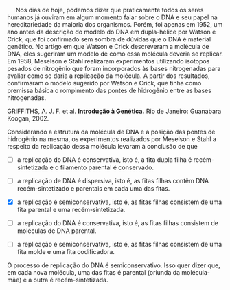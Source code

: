 

     Nos dias de hoje, podemos dizer que praticamente todos os seres humanos já ouviram em algum momento falar sobre o DNA e seu papel na hereditariedade da maioria dos organismos. Porém, foi apenas em 1952, um ano antes da descrição do modelo do DNA em dupla-hélice por Watson e Crick, que foi confirmado sem sombra de dúvidas que o DNA é material genético. No artigo em que Watson e Crick descreveram a molécula de DNA, eles sugeriram um modelo de como essa molécula deveria se replicar. Em 1958, Meselson e Stahl realizaram experimentos utilizando isótopos pesados de nitrogênio que foram incorporados às bases nitrogenadas para avaliar como se daria a replicação da molécula. A partir dos resultados, confirmaram o modelo sugerido por Watson e Crick, que tinha como premissa básica o rompimento das pontes de hidrogênio entre as bases nitrogenadas.

GRIFFITHS, A. J. F. et al. **Introdução à Genética.** Rio de Janeiro: Guanabara Koogan, 2002.

Considerando a estrutura da molécula de DNA e a posição das pontes de hidrogênio na mesma, os experimentos realizados por Meselson e Stahl a respeito da replicação dessa molécula levaram à conclusão de que



- [ ] a replicação do DNA é conservativa, isto é, a fita dupla filha é recém-sintetizada e o filamento parental é conservado.
- [ ] a replicação de DNA é dispersiva, isto é, as fitas filhas contêm DNA recém-sintetizado e parentais em cada uma das fitas.
- [x] a replicação é semiconservativa, isto é, as fitas filhas consistem de uma fita parental e uma recém-sintetizada.
- [ ] a replicação do DNA é conservativa, isto é, as fitas filhas consistem de moléculas de DNA parental.
- [ ] a replicação é semiconservativa, isto é, as fitas filhas consistem de uma fita molde e uma fita codificadora.


O processo de replicação do DNA é semiconservativo. Isso quer dizer que, em cada nova molécula, uma das fitas é parental (oriunda da molécula-mãe) e a outra é recém-sintetizada.
